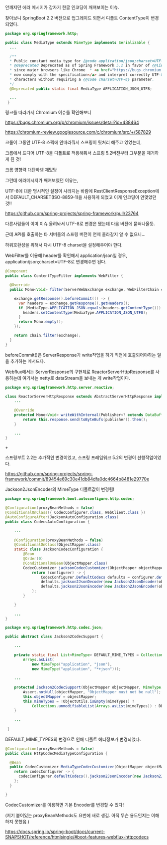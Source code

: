 안깨지던 에러 메시지가 갑자기 한글 인코딩이 깨져보이는 이슈.

찾아보니 SpringBoot 2.2 버전으로 업그레이드 되면서 디폴트 ContentType이 변경되었다.   


```java
package org.springframework.http;

public class MediaType extends MimeType implements Serializable {
  ...

  /**  
  * Public constant media type for {@code application/json;charset=UTF-8}.  
  * @deprecated Deprecated as of Spring Framework 5.2 in favor of {@link #APPLICATION_JSON}  
  * since major browsers like Chrome  * <a href="https://bugs.chromium.org/p/chromium/issues/detail?id=438464">  
  * now comply with the specification</a> and interpret correctly UTF-8 special  
  * characters without requiring a {@code charset=UTF-8} parameter.  
  */ 
  @Deprecated public static final MediaType APPLICATION_JSON_UTF8;

  ...
 }
 ```   
    
링크를 따라가서 Chromium 이슈를 확인해보니

https://bugs.chromium.org/p/chromium/issues/detail?id=438464

https://chromium-review.googlesource.com/c/chromium/src/+/587829



크롬이 그동안 UTF-8 스펙에 안따라줘서 스프링이 뒷처리 해주고 있었는데,

크롬에서 드디어 UTF-8을 디폴트로 적용해줘서 스프링 5.2버전부터 그부분을 제거하게 된 것!

크롬 영향력 대단하넹 재밌당





그런데 에러메시지가 깨져보였던 이유는,

UTF-8에 대한 명시적인 설정이 사라지는 바람에 RestClientResponseException에서 DEFAULT_CHARSET(ISO-8859-1)을 사용하게 되었고 이게 인코딩이 안맞았던 것!!

https://github.com/spring-projects/spring-framework/pull/23764


다른사람들이 이미 이슈 올려놔서 UTF-8로 변경은 됐는데 다음 버전에 묻혀나올듯.

근데 API를 호출하는 타 서버들의 스프링 버전이 언제 올라갈지 알 수 없으니...

하위호환성을 위해서 다시 UTF-8 charset을 설정해주어야 한다.



WebFilter를 이용해 header를 확인해서 application/json일 경우, application/json;charset=UTF-8로 변경해주면 된다.   

```java
@Component
public class ContentTypeFilter implements WebFilter {

  @Override
  public Mono<Void> filter(ServerWebExchange exchange, WebFilterChain chain) {

    exchange.getResponse().beforeCommit(() -> {
      var headers = exchange.getResponse().getHeaders();
      if (MediaType.APPLICATION_JSON.equals(headers.getContentType())) {
        headers.setContentType(MediaType.APPLICATION_JSON_UTF8);
      }
      return Mono.empty();
    });

    return chain.filter(exchange);
  }
}
```   

beforeCommit()은 ServerResponse가 write작업을 하기 직전에 호출되어야하는 일을 추가하는 메서드다.

Webflux에서는 ServerResponse의 구현체로 ReactorServerHttpResponse를 사용하는데 여기서는 netty로 dataStream을 보내는 게 write작업이다.

```java
package org.springframework.http.server.reactive;

class ReactorServerHttpResponse extends AbstractServerHttpResponse implements ZeroCopyHttpOutputMessage {
	...
    
    @Override
	protected Mono<Void> writeWithInternal(Publisher<? extends DataBuffer> publisher) {
		return this.response.send(toByteBufs(publisher)).then();
	}

	...
}
```   
   
   



\+

스프링부트 2.2는 추가적인 변경이었고, 스프링 프레임워크 5.2의 변경이 선행작업이었다.

https://github.com/spring-projects/spring-framework/commit/89454e69c30e41db84dfa0dc4664b8481e29770e

Jackson2JsonEncoder의 MimeType 디폴트값이 변경됨!


```java
package org.springframework.boot.autoconfigure.http.codec;

@Configuration(proxyBeanMethods = false)
@ConditionalOnClass({ CodecConfigurer.class, WebClient.class })
@AutoConfigureAfter(JacksonAutoConfiguration.class)
public class CodecsAutoConfiguration {

	...
    
	@Configuration(proxyBeanMethods = false)
	@ConditionalOnClass(ObjectMapper.class)
	static class JacksonCodecConfiguration {
        @Bean
		@Order(0)
		@ConditionalOnBean(ObjectMapper.class)
		CodecCustomizer jacksonCodecCustomizer(ObjectMapper objectMapper) {
			return (configurer) -> {
				CodecConfigurer.DefaultCodecs defaults = configurer.defaultCodecs();
				defaults.jackson2JsonDecoder(new Jackson2JsonDecoder(objectMapper, EMPTY_MIME_TYPES));
				defaults.jackson2JsonEncoder(new Jackson2JsonEncoder(objectMapper, EMPTY_MIME_TYPES));
			};
		}

	}
    
    ...
}
```   


```java
package org.springframework.http.codec.json;

public abstract class Jackson2CodecSupport {

	...
    
    private static final List<MimeType> DEFAULT_MIME_TYPES = Collections.unmodifiableList(
		Arrays.asList(
			new MimeType("application", "json"),
			new MimeType("application", "*+json")));
            
    ...
    
    protected Jackson2CodecSupport(ObjectMapper objectMapper, MimeType... mimeTypes) {
		Assert.notNull(objectMapper, "ObjectMapper must not be null");
		this.objectMapper = objectMapper;
		this.mimeTypes = !ObjectUtils.isEmpty(mimeTypes) ?
			Collections.unmodifiableList(Arrays.asList(mimeTypes)) : DEFAULT_MIME_TYPES;
	}
    
    ...
 
 }
 ```
 
DEFAULT_MIME_TYPES의 변경으로 인해 디폴트 헤더정보가 변경되었다.


```java
@Configuration(proxyBeanMethods = false)
public class HttpCodecMediaTypeConfiguration {

  @Bean
  public CodecCustomizer MediaTypeCodecCustomizer(ObjectMapper objectMapper) {
    return codecConfigurer -> {
      codecConfigurer.defaultCodecs().jackson2JsonEncoder(new Jackson2JsonEncoder(objectMapper, MediaType.APPLICATION_JSON_UTF8));
    };
  }

}
```
CodecCustomizer를 이용하면 기본 Encoder를 변경할 수 있다!

(저기 붙어있는 proxyBeanMethods도 요번에 새로 생김. 아직 무슨 용도인지는 이해하지 못했음.)

https://docs.spring.io/spring-boot/docs/current-SNAPSHOT/reference/htmlsingle/#boot-features-webflux-httpcodecs


